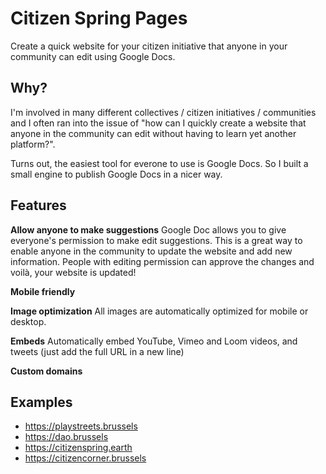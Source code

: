 # Citizen Spring Pages

Create a quick website for your citizen initiative that anyone in your community can edit using Google Docs.

## Why?

I'm involved in many different collectives / citizen initiatives / communities and I often ran into the issue of "how can I quickly create a website that anyone in the community can edit without having to learn yet another platform?".

Turns out, the easiest tool for everone to use is Google Docs.
So I built a small engine to publish Google Docs in a nicer way.

## Features

**Allow anyone to make suggestions**
Google Doc allows you to give everyone's permission to make edit suggestions. This is a great way to enable anyone in the community to update the website and add new information. People with editing permission can approve the changes and voilà, your website is updated!

**Mobile friendly**

**Image optimization**
All images are automatically optimized for mobile or desktop.

**Embeds**
Automatically embed YouTube, Vimeo and Loom videos, and tweets (just add the full URL in a new line)

**Custom domains**

## Examples

- https://playstreets.brussels
- https://dao.brussels
- https://citizenspring.earth
- https://citizencorner.brussels
